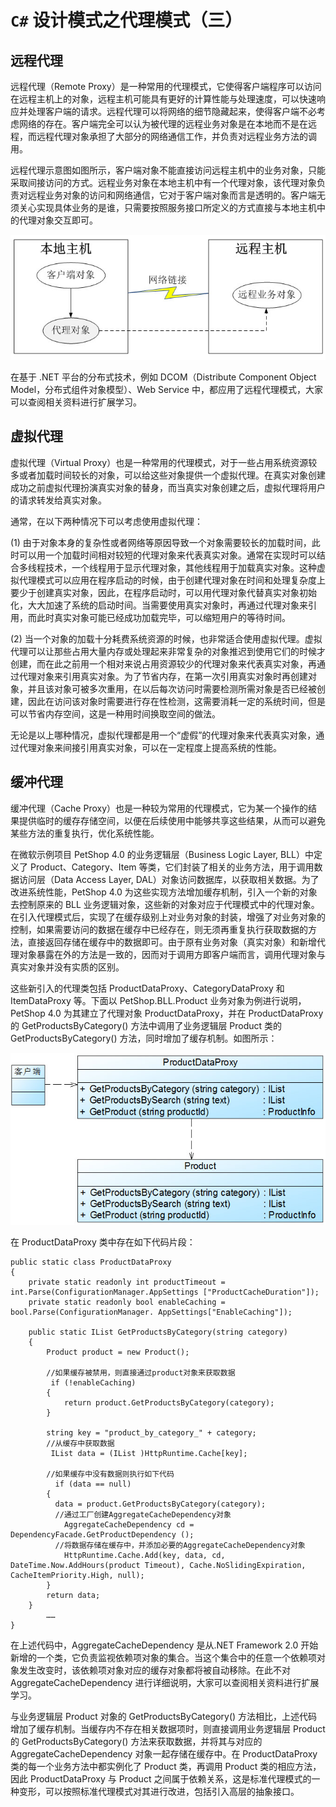 # `C#` 设计模式之代理模式（三）  

## 远程代理  

远程代理（Remote Proxy）是一种常用的代理模式，它使得客户端程序可以访问在远程主机上的对象，远程主机可能具有更好的计算性能与处理速度，可以快速响应并处理客户端的请求。远程代理可以将网络的细节隐藏起来，使得客户端不必考虑网络的存在。客户端完全可以认为被代理的远程业务对象是在本地而不是在远程，而远程代理对象承担了大部分的网络通信工作，并负责对远程业务方法的调用。  

远程代理示意图如图所示，客户端对象不能直接访问远程主机中的业务对象，只能采取间接访问的方式。远程业务对象在本地主机中有一个代理对象，该代理对象负责对远程业务对象的访问和网络通信，它对于客户端对象而言是透明的。客户端无须关心实现具体业务的是谁，只需要按照服务接口所定义的方式直接与本地主机中的代理对象交互即可。

![远程代理示意图](images/1353945367_4937.jpg)      

在基于 .NET 平台的分布式技术，例如 DCOM（Distribute Component Object Model，分布式组件对象模型）、Web Service 中，都应用了远程代理模式，大家可以查阅相关资料进行扩展学习。  

## 虚拟代理  

虚拟代理（Virtual Proxy）也是一种常用的代理模式，对于一些占用系统资源较多或者加载时间较长的对象，可以给这些对象提供一个虚拟代理。在真实对象创建成功之前虚拟代理扮演真实对象的替身，而当真实对象创建之后，虚拟代理将用户的请求转发给真实对象。  

通常，在以下两种情况下可以考虑使用虚拟代理：  

(1) 由于对象本身的复杂性或者网络等原因导致一个对象需要较长的加载时间，此时可以用一个加载时间相对较短的代理对象来代表真实对象。通常在实现时可以结合多线程技术，一个线程用于显示代理对象，其他线程用于加载真实对象。这种虚拟代理模式可以应用在程序启动的时候，由于创建代理对象在时间和处理复杂度上要少于创建真实对象，因此，在程序启动时，可以用代理对象代替真实对象初始化，大大加速了系统的启动时间。当需要使用真实对象时，再通过代理对象来引用，而此时真实对象可能已经成功加载完毕，可以缩短用户的等待时间。  

(2) 当一个对象的加载十分耗费系统资源的时候，也非常适合使用虚拟代理。虚拟代理可以让那些占用大量内存或处理起来非常复杂的对象推迟到使用它们的时候才创建，而在此之前用一个相对来说占用资源较少的代理对象来代表真实对象，再通过代理对象来引用真实对象。为了节省内存，在第一次引用真实对象时再创建对象，并且该对象可被多次重用，在以后每次访问时需要检测所需对象是否已经被创建，因此在访问该对象时需要进行存在性检测，这需要消耗一定的系统时间，但是可以节省内存空间，这是一种用时间换取空间的做法。  

无论是以上哪种情况，虚拟代理都是用一个“虚假”的代理对象来代表真实对象，通过代理对象来间接引用真实对象，可以在一定程度上提高系统的性能。  

## 缓冲代理  

缓冲代理（Cache Proxy）也是一种较为常用的代理模式，它为某一个操作的结果提供临时的缓存存储空间，以便在后续使用中能够共享这些结果，从而可以避免某些方法的重复执行，优化系统性能。  

在微软示例项目 PetShop 4.0 的业务逻辑层（Business Logic Layer, BLL）中定义了 Product、Category、Item 等类，它们封装了相关的业务方法，用于调用数据访问层（Data Access Layer, DAL）对象访问数据库，以获取相关数据。为了改进系统性能，PetShop 4.0 为这些实现方法增加缓存机制，引入一个新的对象去控制原来的 BLL 业务逻辑对象，这些新的对象对应于代理模式中的代理对象。在引入代理模式后，实现了在缓存级别上对业务对象的封装，增强了对业务对象的控制，如果需要访问的数据在缓存中已经存在，则无须再重复执行获取数据的方法，直接返回存储在缓存中的数据即可。由于原有业务对象（真实对象）和新增代理对象暴露在外的方法是一致的，因而对于调用方即客户端而言，调用代理对象与真实对象并没有实质的区别。  

这些新引入的代理类包括 ProductDataProxy、CategoryDataProxy 和 ItemDataProxy 等。下面以 PetShop.BLL.Product 业务对象为例进行说明，PetShop 4.0 为其建立了代理对象 ProductDataProxy，并在 ProductDataProxy 的 GetProductsByCategory() 方法中调用了业务逻辑层 Product 类的 GetProductsByCategory() 方法，同时增加了缓存机制。如图所示：  

![PetShop4.0 缓存代理示意图](images/1353945378_2349.jpg)   

在 ProductDataProxy 类中存在如下代码片段：  

```
public static class ProductDataProxy
{
    private static readonly int productTimeout = int.Parse(ConfigurationManager.AppSettings ["ProductCacheDuration"]);
    private static readonly bool enableCaching = bool.Parse(ConfigurationManager. AppSettings["EnableCaching"]); 

    public static IList GetProductsByCategory(string category)
    {        
        Product product = new Product();

        //如果缓存被禁用，则直接通过product对象来获取数据
         if (!enableCaching)
        {
            return product.GetProductsByCategory(category);
        }

        string key = "product_by_category_" + category;
        //从缓存中获取数据
         IList data = (IList )HttpRuntime.Cache[key];  

        //如果缓存中没有数据则执行如下代码
          if (data == null)
        {            
          data = product.GetProductsByCategory(category);            
          //通过工厂创建AggregateCacheDependency对象
            AggregateCacheDependency cd = DependencyFacade.GetProductDependency (); 
          //将数据存储在缓存中，并添加必要的AggregateCacheDependency对象
            HttpRuntime.Cache.Add(key, data, cd, DateTime.Now.AddHours(product Timeout), Cache.NoSlidingExpiration, CacheItemPriority.High, null); 
        }
        return data;
    }
        ……
}
```

在上述代码中，AggregateCacheDependency 是从.NET Framework 2.0 开始新增的一个类，它负责监视依赖项对象的集合。当这个集合中的任意一个依赖项对象发生改变时，该依赖项对象对应的缓存对象都将被自动移除。在此不对 AggregateCacheDependency 进行详细说明，大家可以查阅相关资料进行扩展学习。  

与业务逻辑层 Product 对象的 GetProductsByCategory() 方法相比，上述代码增加了缓存机制。当缓存内不存在相关数据项时，则直接调用业务逻辑层 Product 的 GetProductsByCategory() 方法来获取数据，并将其与对应的 AggregateCacheDependency 对象一起存储在缓存中。在 ProductDataProxy 类的每一个业务方法中都实例化了 Product 类，再调用 Product 类的相应方法，因此 ProductDataProxy 与 Product 之间属于依赖关系，这是标准代理模式的一种变形，可以按照标准代理模式对其进行改进，包括引入高层的抽象接口。